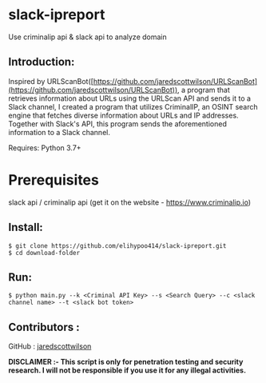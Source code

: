 # slack-ipreport
Use criminalip api & slack api to analyze domain

## Introduction:
Inspired by URLScanBot([https://github.com/jaredscottwilson/URLScanBot](https://github.com/jaredscottwilson/URLScanBot)), a program that retrieves information about URLs using the URLScan API and sends it to a Slack channel, I created a program that utilizes CriminalIP, an OSINT search engine that fetches diverse information about URLs and IP addresses. Together with Slack's API, this program sends the aforementioned information to a Slack channel.

Requires: Python 3.7+

# Prerequisites
slack api / criminalip api (get it on the website - https://www.criminalip.io)

## Install:

	$ git clone https://github.com/elihypoo414/slack-ipreport.git
	$ cd download-folder

## Run:

	$ python main.py --k <Criminal API Key> --s <Search Query> --c <slack channel name> --t <slack bot token>

## Contributors : 
						 
GitHub : [jaredscottwilson](https://github.com/jaredscottwilson)

**DISCLAIMER :-
This script is only for penetration testing and security research. I will not be responsible if you use it for any illegal activities.**
